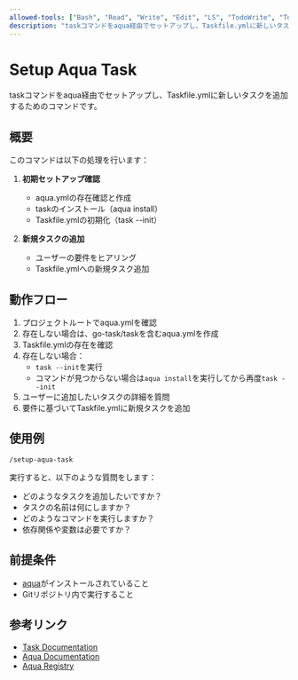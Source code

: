 ```yaml
---
allowed-tools: ["Bash", "Read", "Write", "Edit", "LS", "TodoWrite", "TodoRead"]
description: "taskコマンドをaqua経由でセットアップし、Taskfile.ymlに新しいタスクを追加"
---
```


# Setup Aqua Task

taskコマンドをaqua経由でセットアップし、Taskfile.ymlに新しいタスクを追加するためのコマンドです。

## 概要

このコマンドは以下の処理を行います：

1. **初期セットアップ確認**
   - aqua.ymlの存在確認と作成
   - taskのインストール（aqua install）
   - Taskfile.ymlの初期化（task --init）

2. **新規タスクの追加**
   - ユーザーの要件をヒアリング
   - Taskfile.ymlへの新規タスク追加

## 動作フロー

1. プロジェクトルートでaqua.ymlを確認
2. 存在しない場合は、go-task/taskを含むaqua.ymlを作成
3. Taskfile.ymlの存在を確認
4. 存在しない場合：
   - `task --init`を実行
   - コマンドが見つからない場合は`aqua install`を実行してから再度`task --init`
5. ユーザーに追加したいタスクの詳細を質問
6. 要件に基づいてTaskfile.ymlに新規タスクを追加

## 使用例

```
/setup-aqua-task
```

実行すると、以下のような質問をします：
- どのようなタスクを追加したいですか？
- タスクの名前は何にしますか？
- どのようなコマンドを実行しますか？
- 依存関係や変数は必要ですか？

## 前提条件

- [aqua](https://aquaprj.github.io/)がインストールされていること
- Gitリポジトリ内で実行すること

## 参考リンク

- [Task Documentation](https://taskfile.dev/)
- [Aqua Documentation](https://aquaprj.github.io/)
- [Aqua Registry](https://github.com/aquaproj/aqua-registry)

